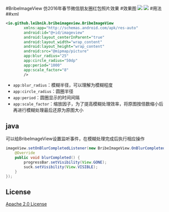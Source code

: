 #BribeImageView
仿2016年春节微信朋友圈红包照片效果
#效果图
![](http://ww4.sinaimg.cn/bmiddle/b5405c76gw1f3g5h9a10kj20dc0m83zm.jpg)
![](http://ww4.sinaimg.cn/bmiddle/b5405c76gw1f3m6bd6j7dg20bd0gqdkl.jpg)
#用法
##xml
```xml
<io.github.leibnik.bribeimageview.BribeImageView
        xmlns:app="http://schemas.android.com/apk/res-auto"
        android:id="@+id/imageview"
        android:layout_centerInParent="true"
        android:layout_width="wrap_content"
        android:layout_height="wrap_content"
        android:src="@mipmap/picture"
        app:blur_radius="25"
        app:circle_radius="50dp"
        app:period="1000"
        app:scale_factor="8"
        />
```

* `app:blur_radius`：模糊半径，可以理解为模糊程度
* `app:circle_radius`：圆圈半径
* `app:period`：圆圈显示的时间间隔
* `app:scale_factor`：缩放因子，为了提高模糊处理效率，将原图按倍数缩小后再进行模糊处理最后还原为原图大小

## java
可以给BribeImageView设置监听事件，在模糊处理完成后执行相应操作
```java
imageView.setOnBlurCompletedListener(new BribeImageView.OnBlurCompletedListener() {
    @Override
    public void blurCompleted() {
        progressBar.setVisibility(View.GONE);
        suck.setVisibility(View.VISIBLE);
    }
});
```
## License
[Apache 2.0 License](http://www.apache.org/licenses/LICENSE-2.0)